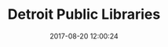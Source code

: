 ---
layout: map
title:  "Detroit Public Libraries"
date:   2017-08-20 12:00:24
description: The public libraries of Detroit published on DataWorld
source: "https://data.world/d3detroit/detroit-public-libraries/workspace/file?filename=Public_Libraries.csv"
categories: mappe
dataset: "detroit_public_libraries"
marker:
  icon: star
  color: red
cluster: false
style: Stamen.Toner
---